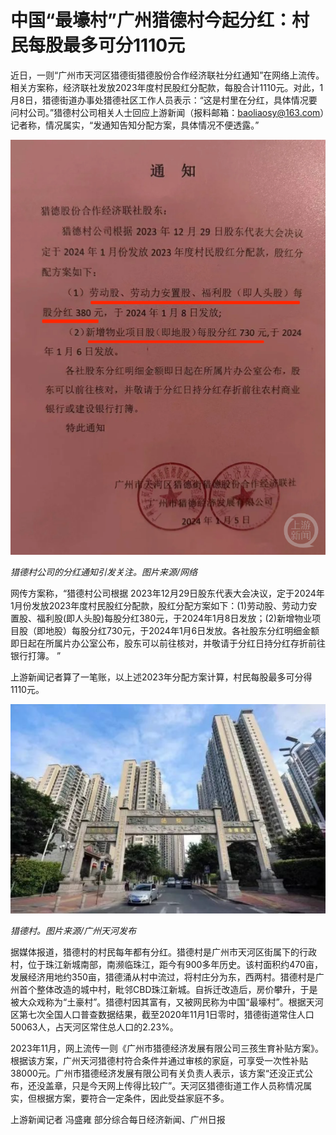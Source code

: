 # 中国“最壕村”广州猎德村今起分红：村民每股最多可分1110元

近日，一则“广州市天河区猎德街猎德股份合作经济联社分红通知”在网络上流传。相关方案称，经济联社发放2023年度村民股红分配款，每股合计1110元。对此，1月8日，猎德街道办事处猎德社区工作人员表示：“这是村里在分红，具体情况要问村公司。”猎德村公司相关人士回应上游新闻（报料邮箱：baoliaosy@163.com）记者称，情况属实，“发通知告知分配方案，具体情况不便透露。”

![c45faf47eefa5e0d65dac22ee42bb03e.jpg](https://raw.githubusercontent.com/qqhsx/qqnews_image/main/2024/01/08/中国“最壕村”广州猎德村今起分红：村民每股最多可分1110元/c45faf47eefa5e0d65dac22ee42bb03e.jpg)

_猎德村公司的分红通知引发关注。图片来源/网络_

网传方案称，“猎德村公司根据
2023年12月29日股东代表大会决议，定于2024年1月份发放2023年度村民股红分配款，股红分配方案如下：(1)劳动股、劳动力安置股、福利股(即人头股)每股分红380元，于2024年1月8日发放；(2)新增物业项目股（即地股）每股分红730元，于2024年1月6日发放。各社股东分红明细金额即日起在所属片办公室公布，股东可以前往核对，并敬请于分红日持分红存折前往银行打簿。
”

上游新闻记者算了一笔账，以上述2023年分配方案计算，村民每股最多可分得1110元。

![c2f905a22cf0eeb4fc6a00b732ecefa0.jpg](https://raw.githubusercontent.com/qqhsx/qqnews_image/main/2024/01/08/中国“最壕村”广州猎德村今起分红：村民每股最多可分1110元/c2f905a22cf0eeb4fc6a00b732ecefa0.jpg)

 _猎德村。图片来源/广州天河发布_

据媒体报道，猎德村的村民每年都有分红。猎德村是广州市天河区街属下的行政村，位于珠江新城南部，南濒临珠江，距今有900多年历史。该村面积约470亩，发展经济用地约350亩，猎德涌从村中流过，将村庄分为东，西两村。猎德村是广州首个整体改造的城中村，毗邻CBD珠江新城。自拆迁改造后，房价攀升，于是被大众戏称为“土豪村”。猎德村因其富有，又被网民称为中国“最壕村”。根据天河区第七次全国人口普查数据结果，截至2020年11月1日零时，猎德街道常住人口50063人，占天河区常住总人口的2.23%。

2023年11月，网上流传一则《广州市猎德经济发展有限公司三孩生育补贴方案》。根据该方案，广州天河猎德村符合条件并通过审核的家庭，可享受一次性补贴
38000元。广州市猎德经济发展有限公司有关负责人表示，该方案“还没正式公布，还没盖章，只是今天网上传得比较广”。天河区猎德街道工作人员称情况属实，但根据方案，要符合一定条件，因此受益家庭不多。

上游新闻记者 冯盛雍 部分综合每日经济新闻、广州日报

